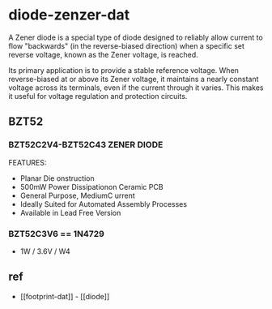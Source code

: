 
# diode-zenzer-dat

A Zener diode is a special type of diode designed to reliably allow current to flow "backwards" (in the reverse-biased direction) when a specific set reverse voltage, known as the Zener voltage, is reached.

Its primary application is to provide a stable reference voltage. When reverse-biased at or above its Zener voltage, it maintains a nearly constant voltage across its terminals, even if the current through it varies. This makes it useful for voltage regulation and protection circuits.

## BZT52

### BZT52C2V4-BZT52C43 ZENER DIODE

FEATURES:
- Planar Die onstruction
- 500mW Power Dissipationon Ceramic PCB
- General Purpose, MediumC urrent
- Ideally Suited for Automated Assembly Processes
- Available in Lead Free Version


### BZT52C3V6 == 1N4729 

- 1W / 3.6V / W4 




## ref 

- [[footprint-dat]] - [[diode]]